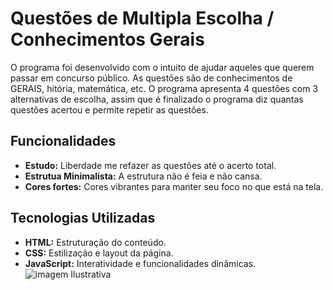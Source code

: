 # Questões de Multipla Escolha / Conhecimentos Gerais

O programa foi desenvolvido com o intuito de ajudar aqueles que querem passar em concurso público. As questões são de conhecimentos de GERAIS, hitória, matemática, etc. O programa apresenta 4 questões com 3 alternativas de escolha, assim que é finalizado o programa diz quantas questões acertou e permite repetir as questões.

## Funcionalidades
- **Estudo:** Liberdade me refazer as questões até o acerto total.
- **Estrutua Minimalista:** A estrutura não é feia e não cansa.
- **Cores fortes:** Cores vibrantes para manter seu foco no que está na tela.

## Tecnologias Utilizadas
- **HTML:** Estruturação do conteúdo.
- **CSS:** Estilização e layout da página.
- **JavaScript:** Interatividade e funcionalidades dinâmicas.
<img src="![Captura de tela 2024-05-22 112345](https://github.com/PedronsWhi/Concurso_Questoes/assets/106763864/1d1a3e11-9255-4656-8cff-782797d296cb)
" alt="imagem Ilustrativa">

